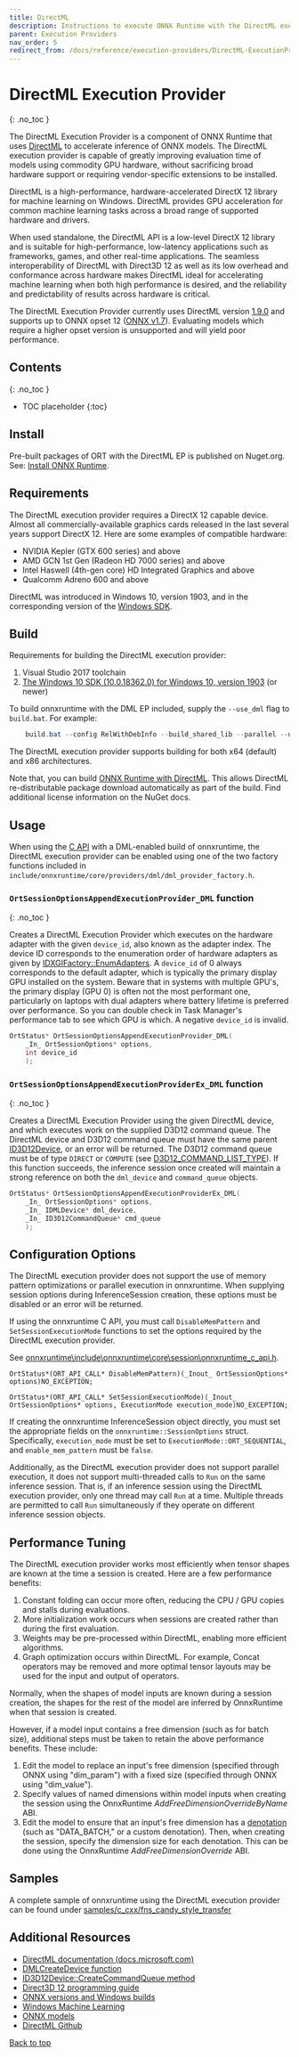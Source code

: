 ```yaml
---
title: DirectML
description: Instructions to execute ONNX Runtime with the DirectML execution provider
parent: Execution Providers
nav_order: 5
redirect_from: /docs/reference/execution-providers/DirectML-ExecutionProvider
---
```


# DirectML Execution Provider
{: .no_toc }

The DirectML Execution Provider is a component of ONNX Runtime that uses [DirectML](https://docs.microsoft.com/en-us/windows/ai/directml/dml-intro) to accelerate inference of ONNX models. The DirectML execution provider is capable of greatly improving evaluation time of models using commodity GPU hardware, without sacrificing broad hardware support or requiring vendor-specific extensions to be installed.


DirectML is a high-performance, hardware-accelerated DirectX 12 library for machine learning on Windows.  DirectML provides GPU acceleration for common machine learning tasks across a broad range of supported hardware and drivers.

When used standalone, the DirectML API is a low-level DirectX 12 library and is suitable for high-performance, low-latency applications such as frameworks, games, and other real-time applications. The seamless interoperability of DirectML with Direct3D 12 as well as its low overhead and conformance across hardware makes DirectML ideal for accelerating machine learning when both high performance is desired, and the reliability and predictability of results across hardware is critical.

The DirectML Execution Provider currently uses DirectML version [1.9.0](https://www.nuget.org/packages/Microsoft.AI.DirectML/1.9.0) and supports up to ONNX opset 12 ([ONNX v1.7](https://github.com/onnx/onnx/releases/tag/v1.7.0)). Evaluating models which require a higher opset version is unsupported and will yield poor performance.

## Contents
{: .no_toc }

* TOC placeholder
{:toc}

## Install

Pre-built packages of ORT with the DirectML EP is published on Nuget.org. See: [Install ONNX Runtime](../install#cccwinml-installs).

## Requirements

The DirectML execution provider requires a DirectX 12 capable device. Almost all commercially-available graphics cards released in the last several years support DirectX 12. Here are some examples of compatible hardware:

* NVIDIA Kepler (GTX 600 series) and above
* AMD GCN 1st Gen (Radeon HD 7000 series) and above
* Intel Haswell (4th-gen core) HD Integrated Graphics and above
* Qualcomm Adreno 600 and above

DirectML was introduced in Windows 10, version 1903, and in the corresponding version of the [Windows SDK](https://docs.microsoft.com/en-us/windows/ai/directml/dml).

## Build

Requirements for building the DirectML execution provider:

1. Visual Studio 2017 toolchain
2. [The Windows 10 SDK (10.0.18362.0) for Windows 10, version 1903](https://developer.microsoft.com/en-us/windows/downloads/windows-10-sdk) (or newer)

To build onnxruntime with the DML EP included, supply the `--use_dml` flag to `build.bat`. 
For example:

```powershell
    build.bat --config RelWithDebInfo --build_shared_lib --parallel --use_dml
```

The DirectML execution provider supports building for both x64 (default) and x86 architectures.

Note that, you can build [ONNX Runtime with DirectML](https://docs.microsoft.com/en-us/windows/ai/windows-ml/onnx-versions). This allows DirectML re-distributable package download automatically as part of the build. Find additional license information on the NuGet docs.


## Usage

When using the [C API](../get-started/with-c.md) with a DML-enabled build of onnxruntime, the DirectML execution provider can be enabled using one of the two factory functions included in `include/onnxruntime/core/providers/dml/dml_provider_factory.h`.

### `OrtSessionOptionsAppendExecutionProvider_DML` function
{: .no_toc }

 Creates a DirectML Execution Provider which executes on the hardware adapter with the given `device_id`, also known as the adapter index. The device ID corresponds to the enumeration order of hardware adapters as given by [IDXGIFactory::EnumAdapters](https://docs.microsoft.com/windows/win32/api/dxgi/nf-dxgi-idxgifactory-enumadapters). A `device_id` of 0 always corresponds to the default adapter, which is typically the primary display GPU installed on the system. Beware that in systems with multiple GPU's, the primary display (GPU 0) is often not the most performant one, particularly on laptops with dual adapters where battery lifetime is preferred over performance. So you can double check in Task Manager's performance tab to see which GPU is which. A negative `device_id` is invalid.

```c
OrtStatus* OrtSessionOptionsAppendExecutionProvider_DML(
    _In_ OrtSessionOptions* options,
    int device_id
    );
```

### `OrtSessionOptionsAppendExecutionProviderEx_DML` function
{: .no_toc }

Creates a DirectML Execution Provider using the given DirectML device, and which executes work on the supplied D3D12 command queue. The DirectML device and D3D12 command queue must have the same parent [ID3D12Device](https://docs.microsoft.com/windows/win32/api/d3d12/nn-d3d12-id3d12device), or an error will be returned. The D3D12 command queue must be of type `DIRECT` or `COMPUTE` (see [D3D12_COMMAND_LIST_TYPE](https://docs.microsoft.com/windows/win32/api/d3d12/ne-d3d12-d3d12_command_list_type)). If this function succeeds, the inference session once created will maintain a strong reference on both the `dml_device` and `command_queue` objects.

```c
OrtStatus* OrtSessionOptionsAppendExecutionProviderEx_DML(
    _In_ OrtSessionOptions* options,
    _In_ IDMLDevice* dml_device,
    _In_ ID3D12CommandQueue* cmd_queue
    );
```

## Configuration Options

The DirectML execution provider does not support the use of memory pattern optimizations or parallel execution in onnxruntime. When supplying session options during InferenceSession creation, these options must be disabled or an error will be returned.

If using the onnxruntime C API, you must call `DisableMemPattern` and `SetSessionExecutionMode` functions to set the options required by the DirectML execution provider.

See [onnxruntime\include\onnxruntime\core\session\onnxruntime_c_api.h](https://github.com/microsoft/onnxruntime/tree/master/include//onnxruntime/core/session/onnxruntime_c_api.h).

    OrtStatus*(ORT_API_CALL* DisableMemPattern)(_Inout_ OrtSessionOptions* options)NO_EXCEPTION;

    OrtStatus*(ORT_API_CALL* SetSessionExecutionMode)(_Inout_ OrtSessionOptions* options, ExecutionMode execution_mode)NO_EXCEPTION;

If creating the onnxruntime InferenceSession object directly, you must set the appropriate fields on the `onnxruntime::SessionOptions` struct. Specifically, `execution_mode` must be set to `ExecutionMode::ORT_SEQUENTIAL`, and `enable_mem_pattern` must be `false`.

Additionally, as the DirectML execution provider does not support parallel execution, it does not support multi-threaded calls to `Run` on the same inference session. That is, if an inference session using the DirectML execution provider, only one thread may call `Run` at a time. Multiple threads are permitted to call `Run` simultaneously if they operate on different inference session objects.

## Performance Tuning

The DirectML execution provider works most efficiently when tensor shapes are known at the time a session is created.  Here are a few performance benefits:

1. Constant folding can occur more often, reducing the CPU / GPU copies and stalls during evaluations.
2. More initialization work occurs when sessions are created rather than during the first evaluation.
3. Weights may be pre-processed within DirectML, enabling more efficient algorithms.
4. Graph optimization occurs within DirectML. For example, Concat operators may be removed and more optimal tensor layouts may be used for the input and output of operators.

Normally, when the shapes of model inputs are known during a session creation, the shapes for the rest of the model are inferred by OnnxRuntime when that session is created.  

However, if a model input contains a free dimension (such as for batch size), additional steps must be taken to retain the above performance benefits. These include:

1. Edit the model to replace an input's free dimension (specified through ONNX using "dim_param") with a fixed size (specified through ONNX using "dim_value").
2. Specify values of named dimensions within model inputs when creating the session using the OnnxRuntime *AddFreeDimensionOverrideByName* ABI.
3. Edit the model to ensure that an input's free dimension has a [denotation](https://github.com/onnx/onnx/blob/master/docs/DimensionDenotation.md) (such as "DATA_BATCH," or a custom denotation).  Then, when creating the session, specify the dimension size for each denotation. This can be done using the OnnxRuntime *AddFreeDimensionOverride* ABI.

## Samples

A complete sample of onnxruntime using the DirectML execution provider can be found under [samples/c_cxx/fns_candy_style_transfer](https://github.com/microsoft/onnxruntime/tree/master/samples//c_cxx/fns_candy_style_transfer)


## Additional Resources

* [DirectML documentation \(docs.microsoft.com\)](https://docs.microsoft.com/en-us/windows/win32/direct3d12/dml)
* [DMLCreateDevice function](https://docs.microsoft.com/windows/win32/api/directml/nf-directml-dmlcreatedevice)
* [ID3D12Device::CreateCommandQueue method](https://docs.microsoft.com/windows/win32/api/d3d12/nf-d3d12-id3d12device-createcommandqueue)
* [Direct3D 12 programming guide](https://docs.microsoft.com/windows/win32/direct3d12/directx-12-programming-guide)
* [ONNX versions and Windows builds](https://docs.microsoft.com/en-us/windows/ai/windows-ml/onnx-versions)
* [Windows Machine Learning](https://docs.microsoft.com/en-us/windows/ai/windows-ml/)
* [ONNX models](https://docs.microsoft.com/en-us/windows/ai/windows-ml/get-onnx-model)
* [DirectML Github](https://github.com/microsoft/DirectML)

<p><a href="#">Back to top</a></p>